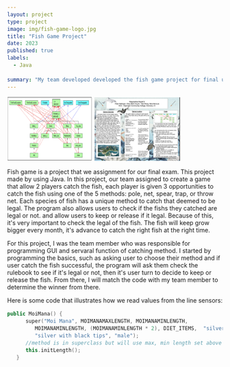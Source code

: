 ```yaml
---
layout: project
type: project
image: img/fish-game-logo.jpg
title: "Fish Game Project"
date: 2023
published: true
labels:
  - Java

summary: "My team developed developed the fish game project for final using Java."
---
```


<div class="text-center p-4">
  <img width="200px"  height = "150.91px" src="../img/fish-game-map.png" class="img-thumbnail" >
  <img width="200px" src="../img/fish-game-poster.png" class="img-thumbnail" >
</div>

Fish game is a project that we assignment for our final exam. This project made by using Java. In this project, our team assigned to create a game that allow 2 players catch the fish, each player is given 3 opportunities to catch the fish using one of the 5 methods: pole, net, spear, trap, or throw net. Each species of fish has a unique method to catch that deemed to be legal. The program also allows users to check if the fishs they catched are legal or not. and allow users to keep or release if it legal. Because of this, it's very important to check the legal of the fish. The fish will keep grow bigger every month, it's advance to catch the right fish at the right time.

For this project, I was the team member who was responsible for programming GUI and servaral function of catching method.  I started by programming the basics, such as asking user to choose their method and if user catch the fish successful, the program will ask them check the rulebook to see if it's legal or not, then it's user turn to decide to keep or release the fish.  From there, I will match the code with my team member to determine the winner from there. 

Here is some code that illustrates how we read values from the line sensors:

```cpp
public MoiMana() {
      super("Moi Mana", MOIMANAMAXLENGTH, MOIMANAMINLENGTH, 
         MOIMANAMINLENGTH, (MOIMANAMINLENGTH * 2), DIET_ITEMS,  "silver", 
         "silver with black tips", "male"); 
      //method is in superclass but will use max, min length set above
      this.initLength();  
   }

```
